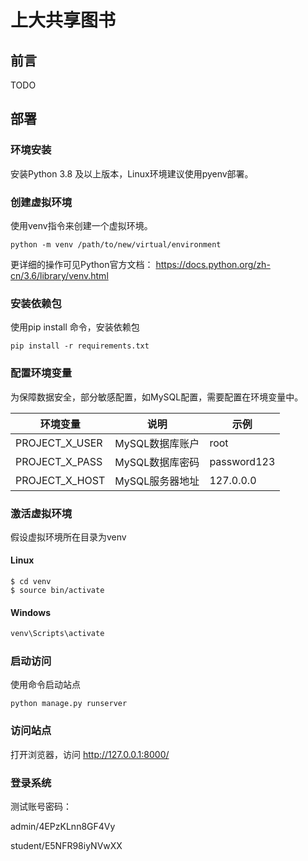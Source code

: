 # 上大共享图书

## 前言

TODO

## 部署

### 环境安装

安装Python 3.8 及以上版本，Linux环境建议使用pyenv部署。

### 创建虚拟环境

使用venv指令来创建一个虚拟环境。

```shell
python -m venv /path/to/new/virtual/environment
```

更详细的操作可见Python官方文档： https://docs.python.org/zh-cn/3.6/library/venv.html

### 安装依赖包

使用pip install 命令，安装依赖包

```shell
pip install -r requirements.txt
```

### 配置环境变量

为保障数据安全，部分敏感配置，如MySQL配置，需要配置在环境变量中。

| 环境变量       | 说明            | 示例        |
| -------------- | --------------- | ----------- |
| PROJECT_X_USER | MySQL数据库账户 | root        |
| PROJECT_X_PASS | MySQL数据库密码 | password123 |
| PROJECT_X_HOST | MySQL服务器地址 | 127.0.0.0   |

### 激活虚拟环境

假设虚拟环境所在目录为venv

#### Linux

```shell
$ cd venv
$ source bin/activate
```

#### Windows

```powershell
venv\Scripts\activate
```

### 启动访问

使用命令启动站点

```
python manage.py runserver
```

### 访问站点

打开浏览器，访问 http://127.0.0.1:8000/

### 登录系统

测试账号密码：

admin/4EPzKLnn8GF4Vy

student/E5NFR98iyNVwXX

